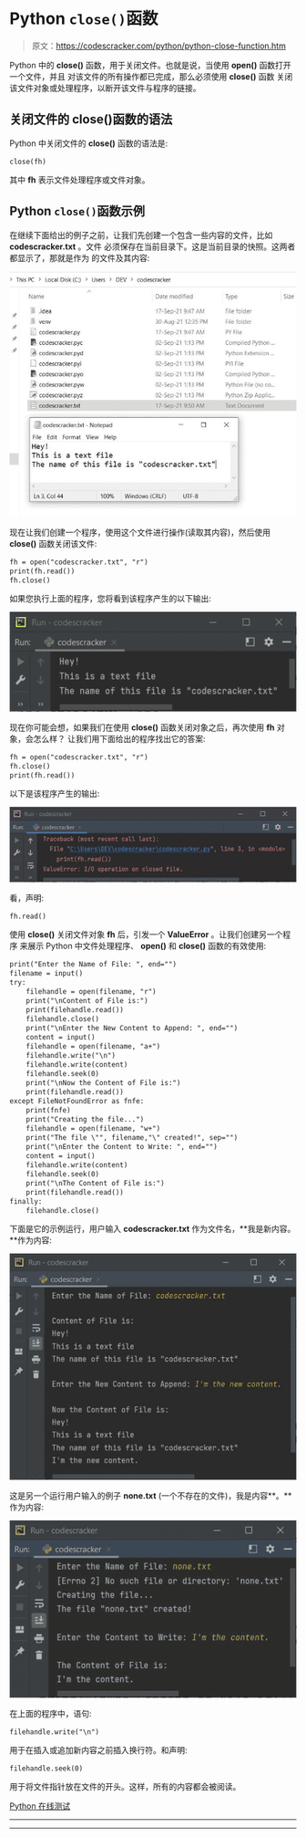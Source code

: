 # Python `close()`函数

> 原文：<https://codescracker.com/python/python-close-function.htm>

Python 中的 **close()** 函数，用于关闭文件。也就是说，当使用 **open()** 函数打开一个文件，并且 对该文件的所有操作都已完成，那么必须使用 **close()** 函数 关闭该文件对象或处理程序，以断开该文件与程序的链接。

## 关闭文件的 close()函数的语法

Python 中关闭文件的 **close()** 函数的语法是:

```
close(fh)
```

其中 **fh** 表示文件处理程序或文件对象。

## Python `close()`函数示例

在继续下面给出的例子之前，让我们先创建一个包含一些内容的文件，比如 **codescracker.txt** 。文件 必须保存在当前目录下。这是当前目录的快照。这两者都显示了，那就是作为 的文件及其内容:

![Python close function](img/66179a26ffdd404152a471213d6d66e5.png)

现在让我们创建一个程序，使用这个文件进行操作(读取其内容)，然后使用 **close()** 函数关闭该文件:

```
fh = open("codescracker.txt", "r")
print(fh.read())
fh.close()
```

如果您执行上面的程序，您将看到该程序产生的以下输出:

![close function python](img/47cfddffb6b31aad58623a8f38ffcb5b.png)

现在你可能会想，如果我们在使用 **close()** 函数关闭对象之后，再次使用 **fh** 对象，会怎么样？
让我们用下面给出的程序找出它的答案:

```
fh = open("codescracker.txt", "r")
fh.close()
print(fh.read())
```

以下是该程序产生的输出:

![python close function example](img/f32cf5ad1c654856c96c6c2d0edcea18.png)

看，声明:

```
fh.read()
```

使用 **close()** 关闭文件对象 **fh** 后，引发一个 **ValueError** 。让我们创建另一个程序 来展示 Python 中文件处理程序、 **open()** 和 **close()** 函数的有效使用:

```
print("Enter the Name of File: ", end="")
filename = input()
try:
    filehandle = open(filename, "r")
    print("\nContent of File is:")
    print(filehandle.read())
    filehandle.close()
    print("\nEnter the New Content to Append: ", end="")
    content = input()
    filehandle = open(filename, "a+")
    filehandle.write("\n")
    filehandle.write(content)
    filehandle.seek(0)
    print("\nNow the Content of File is:")
    print(filehandle.read())
except FileNotFoundError as fnfe:
    print(fnfe)
    print("Creating the file...")
    filehandle = open(filename, "w+")
    print("The file \"", filename,"\" created!", sep="")
    print("\nEnter the Content to Write: ", end="")
    content = input()
    filehandle.write(content)
    filehandle.seek(0)
    print("\nThe Content of File is:")
    print(filehandle.read())
finally:
    filehandle.close()
```

下面是它的示例运行，用户输入 **codescracker.txt** 作为文件名，**我是新内容。**作为内容:

![python close function program](img/615c60b4f254870d5404f8c1d6e8a67d.png)

这是另一个运行用户输入的例子 **none.txt** (一个不存在的文件)，我是内容**。**作为内容:

![close function in python](img/5b5cd411b9df4332921f71f84afdf5b8.png)

在上面的程序中，语句:

```
filehandle.write("\n")
```

用于在插入或追加新内容之前插入换行符。和声明:

```
filehandle.seek(0)
```

用于将文件指针放在文件的开头。这样，所有的内容都会被阅读。

[Python 在线测试](/exam/showtest.php?subid=10)

* * *

* * *